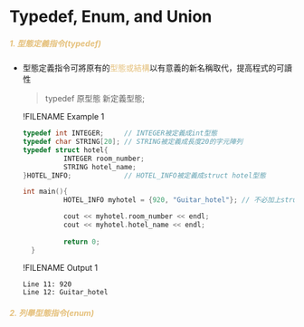 # Typedef, Enum, and Union

##### <span style="color:#e5c07b">1. 型態定義指令(typedef)</span>

- 型態定義指令可將原有的<span style="color:#e5c07b">型態或結構</span>以有意義的新名稱取代，提高程式的可讀性
  >typedef 原型態 新定義型態;

  !FILENAME Example 1
  ```cpp
  typedef int INTEGER;     // INTEGER被定義成int型態
  typedef char STRING[20]; // STRING被定義成長度20的字元陣列
  typedef struct hotel{
			INTEGER room_number;
			STRING hotel_name;
  }HOTEL_INFO;             // HOTEL_INFO被定義成struct hotel型態

  int main(){
			HOTEL_INFO myhotel = {920, "Guitar_hotel"}; // 不必加上struct

			cout << myhotel.room_number << endl;
			cout << myhotel.hotel_name << endl;
			
			return 0;
	}
	```
  !FILENAME Output 1
  ```
  Line 11: 920
  Line 12: Guitar_hotel
  ```

##### <span style="color:#e5c07b">2. 列舉型態指令(enum)</span>

  

